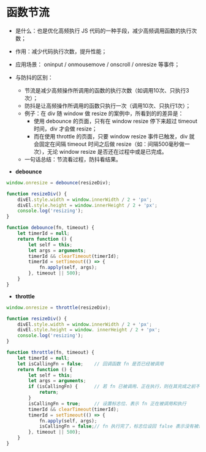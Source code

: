 # 函数节流

* 是什么：也是优化高频执行 JS 代码的一种手段，减少高频调用函数的执行次数；

* 作用：减少代码执行次数，提升性能；
* 应用场景： oninput / onmousemove / onscroll / onresize 等事件；
* 与防抖的区别：
  * 节流是减少高频操作所调用的函数的执行次数（如调用10次、只执行3次）；
  * 防抖是让高频操作所调用的函数只执行一次（调用10次、只执行1次）；
  * 例子：在 div 随 window 做 resize 的案例中，所看到的的差异是：
    * 使用 debounce 的页面，只有在 window resize 停下来超过 timeout 时间，div 才会做 resize；
    * 而在使用 throttle 的页面，只要 window resize 事件已触发，div 就会固定在间隔 timeout 时间之后做 resize（如：间隔500毫秒做一次），无论 window resize 是否还在过程中或是已完成。
  * 一句话总结：节流看过程，防抖看结果。



* **debounce**

```js
window.onresize = debounce(resizeDiv);

function resizeDiv() {
    divEl.style.width = window.innerWidth / 2 + 'px';
    divEl.style.height = window.innerHeight / 2 + 'px';
    console.log('resizing');
}

function debounce(fn, timeout) {
    let timerId = null;
    return function () {
        let self = this;
        let args = arguments;
        timerId && clearTimeout(timerId);
        timerId = setTimeout(() => {
            fn.apply(self, args);
        }, timeout || 500);
    }
}
```



* **throttle**

```js
window.onresize = throttle(resizeDiv);

function resizeDiv() {
    divEl.style.width = window.innerWidth / 2 + 'px';
    divEl.style.height = window. innerHeight / 2 + 'px';
    console.log('resizing');
}

function throttle(fn, timeout) {
    let timerId = null;
    let isCallingFn = false;	// 回调函数 fn 是否已经被调用
    return function () {
        let self = this;
        let args = arguments;
        if (isCallingFn) {		// 若 fn 已被调用、正在执行，则在其完成之前不再调用
            return; 		
        }
        isCallingFn = true;		// 设置标志位、表示 fn 正在被调用和执行
        timerId && clearTimeout(timerId);
        timerId = setTimeout(() => {
            fn.apply(self, args);
            isCallingFn = false;// fn 执行完了，标志位设回 false 表示没有被调用;
        }, timeout || 500);
    }
}
```

